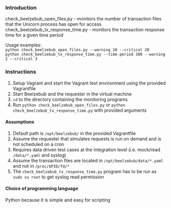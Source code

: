 ### Introduction
check_beelzebub_open_files.py - monitors the number of transaction files that the Unicorn process has open for access  
check_beelzebub_tx_response_time.py - monitors the transaction response time for a given time period  

Usage examples:  
`python check_beelzebub_open_files.py --warning 10 --critical 20`  
`python check_beelzebub_tx_response_time.py --time-period 300 --warning 2 --critical 3`  

### Instructions
  1) Setup Vagrant and start the Vagrant test environment using the provided Vagrantfile  
  2) Start Beelzebub and the requester in the virtual machine  
  3) `cd` to the directory containing the monitoring programs  
  4) Run `python check_beelzebub_open_files.py` or `python check_beelzebub_tx_response_time.py` with provided arguments  
  
#### Assumptions
  1) Default path is `/opt/beelzebub/` in the provided Vagrantfile  
  2) Assume the requester that simulates requests is run on demand and is not scheduled on a cron  
  3) Requires data driven test cases at the integration level (i.e. mock/read `/data/*.yaml` and syslog)  
  4) Assume the transaction files are located in `/opt/beelzebub/data/*.yaml` and not in `/proc/$PID/fd/*`  
  5) The `check_beelzebub_tx_response_time.py` program has to be run as `sudo su root` to get syslog read permission  

#### Choice of programming language
Python because it is simple and easy for scripting
